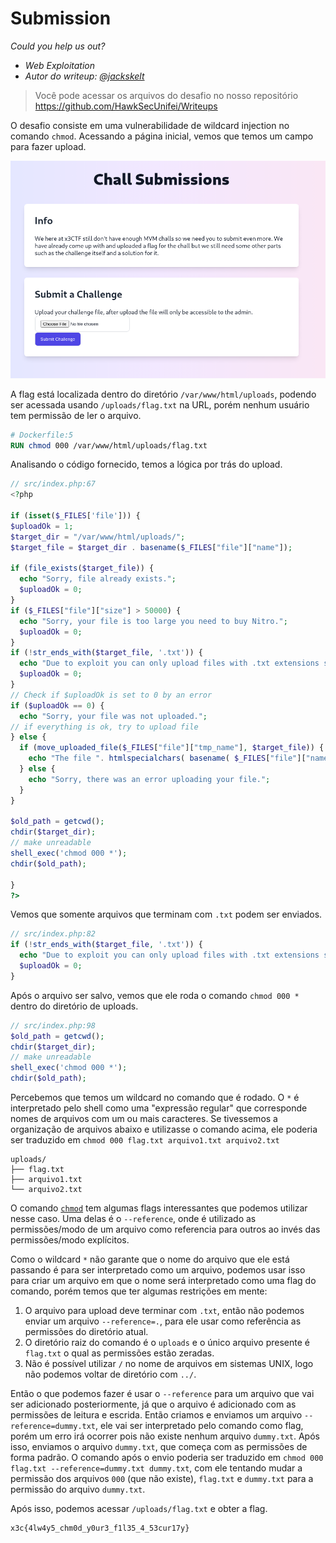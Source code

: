 # Submission

*Could you help us out?*

- *Web Exploitation*
- *Autor do writeup: [@jackskelt](https://github.com/jackskelt)*

> Você pode acessar os arquivos do desafio no nosso repositório
> <https://github.com/HawkSecUnifei/Writeups>


O desafio consiste em uma vulnerabilidade de wildcard injection no comando `chmod`. Acessando a página inicial, vemos que temos um campo para fazer upload.

![Página principal](main-page.png)

A flag está localizada dentro do diretório `/var/www/html/uploads`, podendo ser acessada usando `/uploads/flag.txt` na URL, porém nenhum usuário tem permissão de ler o arquivo.

```dockerfile
# Dockerfile:5
RUN chmod 000 /var/www/html/uploads/flag.txt
```

Analisando o código fornecido, temos a lógica por trás do upload.

```php
// src/index.php:67
<?php

if (isset($_FILES['file'])) {
$uploadOk = 1;
$target_dir = "/var/www/html/uploads/";
$target_file = $target_dir . basename($_FILES["file"]["name"]);

if (file_exists($target_file)) {
  echo "Sorry, file already exists.";
  $uploadOk = 0;
}
if ($_FILES["file"]["size"] > 50000) {
  echo "Sorry, your file is too large you need to buy Nitro.";
  $uploadOk = 0;
}
if (!str_ends_with($target_file, '.txt')) {
  echo "Due to exploit you can only upload files with .txt extensions sorry about this but we got hacked last time so we have to check this from now on.";
  $uploadOk = 0;
}
// Check if $uploadOk is set to 0 by an error
if ($uploadOk == 0) {
  echo "Sorry, your file was not uploaded.";
// if everything is ok, try to upload file
} else {
  if (move_uploaded_file($_FILES["file"]["tmp_name"], $target_file)) {
    echo "The file ". htmlspecialchars( basename( $_FILES["file"]["name"])). " has been uploaded.";
  } else {
    echo "Sorry, there was an error uploading your file.";
  }
}

$old_path = getcwd();
chdir($target_dir);
// make unreadable
shell_exec('chmod 000 *');
chdir($old_path);

}
?>
```

Vemos que somente arquivos que terminam com `.txt` podem ser enviados.

```php
// src/index.php:82
if (!str_ends_with($target_file, '.txt')) {
  echo "Due to exploit you can only upload files with .txt extensions sorry about this but we got hacked last time so we have to check this from now on.";
  $uploadOk = 0;
}
```

Após o arquivo ser salvo, vemos que ele roda o comando `chmod 000 *` dentro do diretório de uploads.
```php
// src/index.php:98
$old_path = getcwd();
chdir($target_dir);
// make unreadable
shell_exec('chmod 000 *');
chdir($old_path);
```

Percebemos que temos um wildcard no comando que é rodado. O `*` é interpretado pelo shell como uma "expressão regular" que corresponde nomes de arquivos com um ou mais caracteres. Se tivessemos a organização de arquivos abaixo e utilizasse o comando acima, ele poderia ser traduzido em `chmod 000 flag.txt arquivo1.txt arquivo2.txt`

```
uploads/
├── flag.txt
├── arquivo1.txt
└── arquivo2.txt
```

O comando [`chmod`](https://linux.die.net/man/1/chmod) tem algumas flags interessantes que podemos utilizar nesse caso. Uma delas é o `--reference`, onde é utilizado as permissões/modo de um arquivo como referencia para outros ao invés das permissões/modo explícitos.

Como o wildcard `*` não garante que o nome do arquivo que ele está passando é para ser interpretado como um arquivo, podemos usar isso para criar um arquivo em que o nome será interpretado como uma flag do comando, porém temos que ter algumas restrições em mente:

1. O arquivo para upload deve terminar com `.txt`, então não podemos enviar um arquivo `--reference=.`, para ele usar como referência as permissões do diretório atual.
2. O diretório raiz do comando é o `uploads` e o único arquivo presente é `flag.txt` o qual as permissões estão zeradas.
3. Não é possível utilizar `/` no nome de arquivos em sistemas UNIX, logo não podemos voltar de diretório com `../`.

Então o que podemos fazer é usar o `--reference` para um arquivo que vai ser adicionado posteriormente, já que o arquivo é adicionado com as permissões de leitura e escrida. Então criamos e enviamos um arquivo `--reference=dummy.txt`, ele vai ser interpretado pelo comando como flag, porém um erro irá ocorrer pois não existe nenhum arquivo `dummy.txt`. Após isso, enviamos o arquivo `dummy.txt`, que começa com as permissões de forma padrão. O comando após o envio poderia ser traduzido em `chmod 000 flag.txt --reference=dummy.txt dummy.txt`, com ele tentando mudar a permissão dos arquivos `000` (que não existe), `flag.txt` e `dummy.txt` para a permissão do arquivo `dummy.txt`.

Após isso, podemos acessar `/uploads/flag.txt` e obter a flag.

```
x3c{4lw4y5_chm0d_y0ur3_f1l35_4_53cur17y}
```
